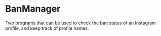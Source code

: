 # BanManager
Two programs that can be used to check the ban status of an Instagram profile, and keep track of profile names.
